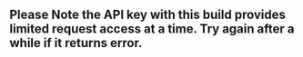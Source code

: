  ## Please Note the API key with this build provides limited request access at a time. Try again after a while if it returns error.
 